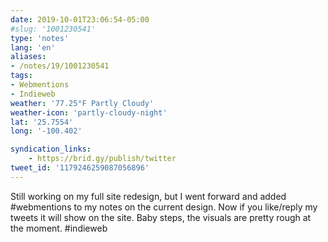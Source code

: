 ```yaml
---
date: 2019-10-01T23:06:54-05:00
#slug: '1001230541'
type: 'notes'
lang: 'en'
aliases:
- /notes/19/1001230541
tags:
- Webmentions
- Indieweb
weather: '77.25°F Partly Cloudy'
weather-icon: 'partly-cloudy-night'
lat: '25.7554'
long: '-100.402'

syndication_links:
    - https://brid.gy/publish/twitter
tweet_id: '1179246259087056896'
---
```

Still working on my full site redesign, but I went forward and added #webmentions to my notes on the current design.
Now if you like/reply my tweets it will show on the site. Baby steps, the visuals are pretty rough at the moment. #indieweb
